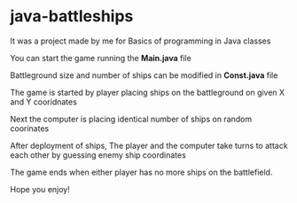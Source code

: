 # java-battleships
It was a project made by me for Basics of programming in Java classes

You can start the game running the **Main.java** file

Battleground size and number of ships can be modified in **Const.java** file

The game is started by player placing ships on the battleground on given X and Y cooridnates

Next the computer is placing identical number of ships on random coorinates

After deployment of ships,
The player and the computer take turns to attack each other by guessing enemy ship coordinates

The game ends when either player has no more ships on the battlefield.
 
Hope you enjoy!
